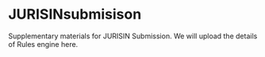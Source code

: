 # JURISINsubmisison
Supplementary materials for JURISIN Submission. 
We will upload the details of Rules engine here.
